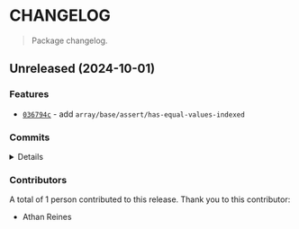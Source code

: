# CHANGELOG

> Package changelog.

<section class="release" id="unreleased">

## Unreleased (2024-10-01)

<section class="features">

### Features

-   [`036794c`](https://github.com/stdlib-js/stdlib/commit/036794c19bd65d13a60c098a5423cf12e1be5d12) - add `array/base/assert/has-equal-values-indexed`

</section>

<!-- /.features -->

<section class="commits">

### Commits

<details>

-   [`036794c`](https://github.com/stdlib-js/stdlib/commit/036794c19bd65d13a60c098a5423cf12e1be5d12) - **feat:** add `array/base/assert/has-equal-values-indexed` _(by Athan Reines)_

</details>

</section>

<!-- /.commits -->

<section class="contributors">

### Contributors

A total of 1 person contributed to this release. Thank you to this contributor:

-   Athan Reines

</section>

<!-- /.contributors -->

</section>

<!-- /.release -->

